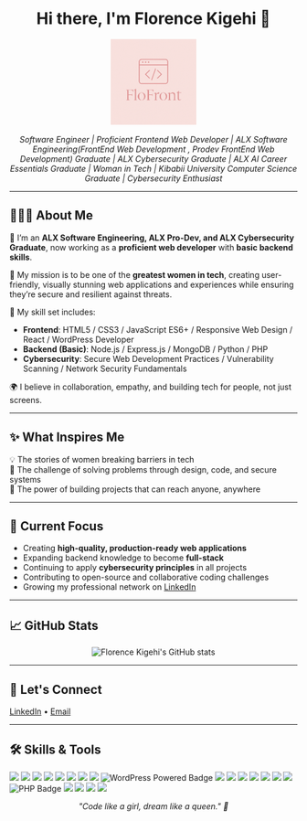 <h1 align="center">Hi there, I'm Florence Kigehi 👋</h1>

<p align="center">
  <img src="assets/mylogo.png" alt="Florence Kigehi Logo" width="150"/>
</p>


<p align="center">
  <i> Software Engineer | Proficient Frontend Web Developer | ALX Software Engineering(FrontEnd Web Development , Prodev FrontEnd Web Development) Graduate | ALX Cybersecurity Graduate | ALX AI Career Essentials Graduate | Woman in Tech | Kibabii University Computer Science Graduate | Cybersecurity Enthusiast</i>
</p>

---

## 👩🏽‍💻 About Me  

🌸 I’m an **ALX Software Engineering, ALX Pro-Dev, and ALX Cybersecurity Graduate**, now working as a **proficient web developer** with **basic backend skills**.  

🌱 My mission is to be one of the **greatest women in tech**, creating user-friendly, visually stunning web applications and experiences while ensuring they’re secure and resilient against threats.  

🚀 My skill set includes:
- **Frontend**: HTML5 / CSS3 / JavaScript ES6+ / Responsive Web Design / React / WordPress Developer
- **Backend (Basic)**: Node.js / Express.js / MongoDB / Python / PHP
- **Cybersecurity**: Secure Web Development Practices / Vulnerability Scanning / Network Security Fundamentals  

🌍 I believe in collaboration, empathy, and building tech for people, not just screens.

---

## ✨ What Inspires Me  

💡 The stories of women breaking barriers in tech  
💪 The challenge of solving problems through design, code, and secure systems  
📱 The power of building projects that can reach anyone, anywhere  

---

## 🔭 Current Focus  

- Creating **high-quality, production-ready web applications**  
- Expanding backend knowledge to become **full-stack**  
- Continuing to apply **cybersecurity principles** in all projects  
- Contributing to open-source and collaborative coding challenges  
- Growing my professional network on [LinkedIn](https://www.linkedin.com/in/florence-kigehi-3401a1316)  

---

## 📈 GitHub Stats  

<p align="center">
  <img src="https://github-readme-stats.vercel.app/api?username=kigehiflorence&show_icons=true&theme=radical" alt="Florence Kigehi's GitHub stats" />
</p>

---

## 📌 Let's Connect  

<p align="left">
 <a href="https://www.linkedin.com/in/florence-kigehi-3401a1316" target="_blank">LinkedIn</a> •
 <a href="mailto:florencekigehi@gmail.com">Email</a>
</p>

---

## 🛠️ Skills & Tools

<p>
  <!-- Core Frontend -->
  <img src="https://img.shields.io/badge/HTML5-E34F26?style=for-the-badge&logo=html5&logoColor=white"/>
  <img src="https://img.shields.io/badge/CSS3-1572B6?style=for-the-badge&logo=css3&logoColor=white"/>
  <img src="https://img.shields.io/badge/JavaScript-F7DF1E?style=for-the-badge&logo=javascript&logoColor=black"/>
  <img src="https://img.shields.io/badge/TypeScript-3178C6?style=for-the-badge&logo=typescript&logoColor=white"/>
  <img src="https://img.shields.io/badge/SCSS-CC6699?style=for-the-badge&logo=sass&logoColor=white"/>
  <img src="https://img.shields.io/badge/Sass-CC6699?style=for-the-badge&logo=sass&logoColor=white"/>
  <img src="https://img.shields.io/badge/Tailwind_CSS-38B2AC?style=for-the-badge&logo=tailwind-css&logoColor=white"/>
  <img src="https://img.shields.io/badge/Responsive%20Design-000000?style=for-the-badge&logo=responsive-design&logoColor=white"/>
  <img src="https://img.shields.io/badge/WordPress-Powered-21759b?style=for-the-badge&logo=wordpress&logoColor=white" alt="WordPress Powered Badge" />

  
  <!-- Frameworks & Libraries -->
  <img src="https://img.shields.io/badge/React-20232A?style=for-the-badge&logo=react&logoColor=61DAFB"/>
  <img src="https://img.shields.io/badge/Next.js-000000?style=for-the-badge&logo=next.js&logoColor=white"/>
  <img src="https://img.shields.io/badge/Node.js-43853D?style=for-the-badge&logo=node.js&logoColor=white"/>
  <img src="https://img.shields.io/badge/Express.js-000000?style=for-the-badge&logo=express&logoColor=white"/>
  
  <!-- Backend & APIs -->
  <img src="https://img.shields.io/badge/REST%20APIs-02569B?style=for-the-badge&logo=postman&logoColor=white"/>
  <img src="https://img.shields.io/badge/RESTful%20Web%20Services-FF6C37?style=for-the-badge&logo=swagger&logoColor=white"/>
  <img src="https://img.shields.io/badge/MongoDB-47A248?style=for-the-badge&logo=mongodb&logoColor=white"/>
  <img src="https://img.shields.io/badge/PHP-777BB4?style=for-the-badge&logo=php&logoColor=white" alt="PHP Badge" />

  <!-- Tools & Platforms -->
  <img src="https://img.shields.io/badge/Version%20Control%20(Git)-F05032?style=for-the-badge&logo=git&logoColor=white"/>
  <img src="https://img.shields.io/badge/Figma-F24E1E?style=for-the-badge&logo=figma&logoColor=white"/>
  <img src="https://img.shields.io/badge/Data%20Management-4A90E2?style=for-the-badge&logo=databricks&logoColor=white"/>
  
  <!-- Programming Languages -->
  <img src="https://img.shields.io/badge/Python-3776AB?style=for-the-badge&logo=python&logoColor=white"/>
</p>



<p align="center">
  <i>"Code like a girl, dream like a queen." 👑</i>
</p>
